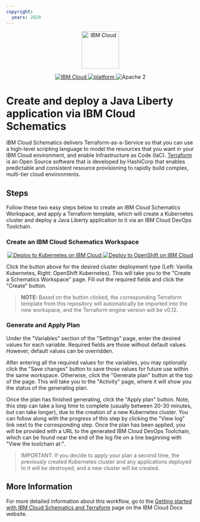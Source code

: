 ```yaml
---
copyright:
  years: 2020
---
```


<p align="center">
    <a href="https://cloud.ibm.com">
        <img src="https://cloud.ibm.com/media/docs/developer-appservice/resources/ibm-cloud.svg" height="100" alt="IBM Cloud">
    </a>
</p>


<p align="center">
    <a href="https://cloud.ibm.com">
    <img src="https://img.shields.io/badge/IBM%20Cloud-powered-blue.svg" alt="IBM Cloud">
    </a>
    <a href="https://www.ibm.com/developerworks/learn/java/">
    <img src="https://img.shields.io/badge/platform-java-lightgrey.svg?style=flat" alt="platform">
    </a>
    <img src="https://img.shields.io/badge/license-Apache2-blue.svg?style=flat" alt="Apache 2">
</p>

# Create and deploy a Java Liberty application via IBM Cloud Schematics

IBM Cloud Schematics delivers Terraform-as-a-Service so that you can use a high-level scripting language to model the resources that you want in your IBM Cloud environment, and enable Infrastructure as Code (IaC). [Terraform](https://www.terraform.io/) is an Open Source software that is developed by HashiCorp that enables predictable and consistent resource provisioning to rapidly build complex, multi-tier cloud environments.

## Steps

Follow these two easy steps below to create an IBM Cloud Schematics Workspace, and apply a Terraform template, which will create a Kubernetes cluster and deploy a Java Liberty application to it via an IBM Cloud DevOps Toolchain.

### Create an IBM Cloud Schematics Workspace

<p align="center">
    <a href="https://cloud.ibm.com/schematics/workspaces/create?repository=https://github.com/IBM-Cloud/Scalable-web-app-node/tree/master/terraform/simple-kube&terraform_version=terraform_v0.12">
    <img src="https://cloud.ibm.com/devops/setup/deploy/button_x2.png" alt="Deploy to Kubernetes on IBM Cloud">
    </a>
    <a href="https://cloud.ibm.com/schematics/workspaces/create?repository=https://github.com/IBM-Cloud/Scalable-web-app-node/tree/master/terraform/simple-openshift&terraform_version=terraform_v0.12">
    <img src="https://cloud.ibm.com/devops/setup/deploy/button_x2.png" alt="Deploy to OpenShift on IBM Cloud">
    </a>
</p>

Click the button above for the desired cluster deployment type (Left: Vanilla Kubernetes, Right: OpenShift Kubernetes). This will take you to the "Create a Schematics Workspace" page. Fill out the required fields and click the "Create" button. 
> **NOTE:** Based on the button clicked, the corresponding Terraform template from this repository will automatically be imported into the new workspace, and the Terraform engine version will be v0.12.

### Generate and Apply Plan

Under the "Variables" section of the "Settings" page, enter the desired values for each variable. Required fields are those without default values. However, default values can be overridden.  

After entering all the required values for the variables, you may optionally click the "Save changes" button to save those values for future use within the same workspace. Otherwise, click the "Generate plan" button at the top of the page. This will take you to the "Activity" page, where it will show you the status of the generating plan.  

Once the plan has finished generating, click the "Apply plan" button. Note, this step can take a long time to complete (usually between 20-30 minutes, but can take longer), due to the creation of a new Kubernetes cluster. You can follow along with the progress of this step by clicking the "View log" link next to the corresponding step. Once the plan has been applied, you will be provided with a URL to the generated IBM Cloud DevOps Toolchain, which can be found near the end of the log file on a line beginning with "View the toolchain at:".

>IMPORTANT: If you decide to apply your plan a second time, the previously created Kubernetes cluster and any applications deployed to it will be destroyed, and a new cluster will be created. 

## More Information

For more detailed information about this workflow, go to the [Getting started with IBM Cloud Schematics and Terraform](https://cloud.ibm.com/docs/schematics?topic=schematics-getting-started) page on the IBM Cloud Docs website.